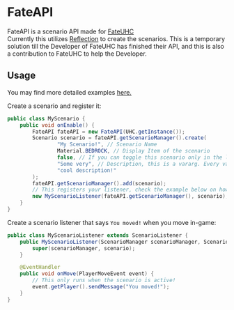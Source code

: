 # FateAPI 
FateAPI is a scenario API made for [FateUHC](https://www.mc-market.org/resources/9081/)<br>
Currently this utilizes [Reflection](https://www.oracle.com/technical-resources/articles/java/javareflection.html) to create the scenarios.
This is a temporary solution till the Developer of FateUHC has finished their API, and this is also a contribution to FateUHC to help the Developer.

## Usage
You may find more detailed examples [here.](https://github.com/Lucaskyy/fate-api/tree/main/src/main/java/xyz/sculas/fateapi/example)

Create a scenario and register it:
```java
public class MyScenario {
    public void onEnable() {
        FateAPI fateAPI = new FateAPI(UHC.getInstance());
        Scenario scenario = fateAPI.getScenarioManager().create(
                "My Scenario!", // Scenario Name
                Material.BEDROCK, // Display Item of the scenario
                false, // If you can toggle this scenario only in the lobby or anytime
                "Some very", // Description, this is a vararg. Every vararg is a newline.
                "cool description!"
        );
        fateAPI.getScenarioManager().add(scenario);
        // This registers your listener, check the example below on how that works.
        new MyScenarioListener(fateAPI.getScenarioManager(), scenario);
    }
}
```

Create a scenario listener that says `You moved!` when you move in-game:
```java
public class MyScenarioListener extends ScenarioListener {
    public MyScenarioListener(ScenarioManager scenarioManager, Scenario scenario) {
        super(scenarioManager, scenario);
    }

    @EventHandler
    public void onMove(PlayerMoveEvent event) {
        // This only runs when the scenario is active!
        event.getPlayer().sendMessage("You moved!");
    }
}
```